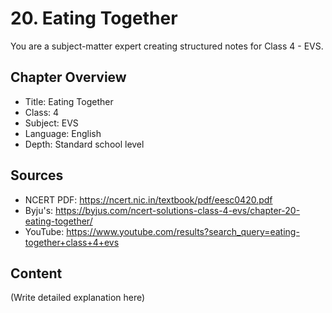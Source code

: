 # 20. Eating Together

You are a subject-matter expert creating structured notes for Class 4 - EVS.

## Chapter Overview
- Title: Eating Together
- Class: 4
- Subject: EVS
- Language: English
- Depth: Standard school level

## Sources
- NCERT PDF: https://ncert.nic.in/textbook/pdf/eesc0420.pdf
- Byju's: https://byjus.com/ncert-solutions-class-4-evs/chapter-20-eating-together/
- YouTube: https://www.youtube.com/results?search_query=eating-together+class+4+evs

## Content
(Write detailed explanation here)
